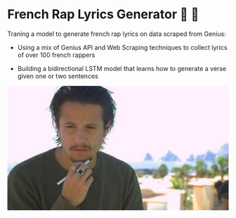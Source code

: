 # French Rap Lyrics Generator 🤖 🎵

Traning a model to generate french rap lyrics on data scraped from Genius:

* Using a mix of Genius API and Web Scraping techniques to collect lyrics of over 100 french rappers

* Building a bidirectional LSTM model that learns how to generate a verse given one or two sentences

![](https://github.com/Adib-Habbou/portfolio/blob/main/images/Nekfeu.jpg)
